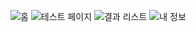 ![홈](https://github.com/user-attachments/assets/c317e1ab-de07-4dfb-824b-e3219fd4bb1c)
![테스트 페이지](https://github.com/user-attachments/assets/25c458f5-efa8-48dc-9f37-3103c40d7966)
![결과 리스트](https://github.com/user-attachments/assets/8a113104-49d5-4862-a4e8-4c661c53f630)
![내 정보](https://github.com/user-attachments/assets/b81016c0-7a20-40cf-ba7f-855d3bc2ff02)
